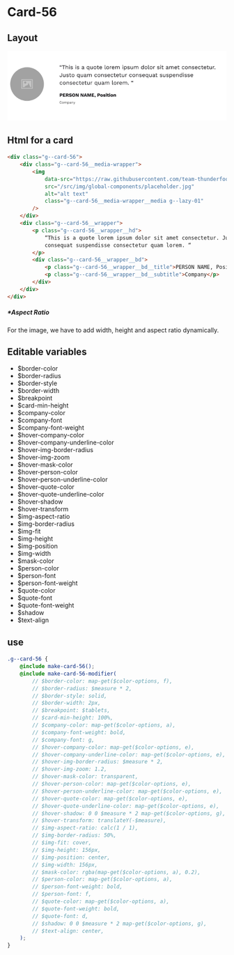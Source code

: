 # Card-56

## Layout

![alt text][card-56]

[card-56]: /src/img/global-components/card/card-56.jpg

## Html for a card

```html
<div class="g--card-56">
    <div class="g--card-56__media-wrapper">
        <img
            data-src="https://raw.githubusercontent.com/team-thunderfoot/ui/main/src/img/global-components/rounded-img-placeholder.png"
            src="/src/img/global-components/placeholder.jpg"
            alt="alt text"
            class="g--card-56__media-wrapper__media g--lazy-01"
        />
    </div>
    <div class="g--card-56__wrapper">
        <p class="g--card-56__wrapper__hd">
            “This is a quote lorem ipsum dolor sit amet consectetur. Justo quam consectetur
            consequat suspendisse consectetur quam lorem. “
        </p>
        <div class="g--card-56__wrapper__bd">
            <p class="g--card-56__wrapper__bd__title">PERSON NAME, Position</p>
            <p class="g--card-56__wrapper__bd__subtitle">Company</p>
        </div>
    </div>
</div>
```

##### \*Aspect Ratio

For the image, we have to add width, height and aspect ratio dynamically.

## Editable variables

-   $border-color
-   $border-radius
-   $border-style
-   $border-width
-   $breakpoint
-   $card-min-height
-   $company-color
-   $company-font
-   $company-font-weight
-   $hover-company-color
-   $hover-company-underline-color
-   $hover-img-border-radius
-   $hover-img-zoom
-   $hover-mask-color
-   $hover-person-color
-   $hover-person-underline-color
-   $hover-quote-color
-   $hover-quote-underline-color
-   $hover-shadow
-   $hover-transform
-   $img-aspect-ratio
-   $img-border-radius
-   $img-fit
-   $img-height
-   $img-position
-   $img-width
-   $mask-color
-   $person-color
-   $person-font
-   $person-font-weight
-   $quote-color
-   $quote-font
-   $quote-font-weight
-   $shadow
-   $text-align

## use

```scss
.g--card-56 {
    @include make-card-56();
    @include make-card-56-modifier(
        // $border-color: map-get($color-options, f),
        // $border-radius: $measure * 2,
        // $border-style: solid,
        // $border-width: 2px,
        // $breakpoint: $tablets,
        // $card-min-height: 100%,
        // $company-color: map-get($color-options, a),
        // $company-font-weight: bold,
        // $company-font: g,
        // $hover-company-color: map-get($color-options, e),
        // $hover-company-underline-color: map-get($color-options, e),
        // $hover-img-border-radius: $measure * 2,
        // $hover-img-zoom: 1.2,
        // $hover-mask-color: transparent,
        // $hover-person-color: map-get($color-options, e),
        // $hover-person-underline-color: map-get($color-options, e),
        // $hover-quote-color: map-get($color-options, e),
        // $hover-quote-underline-color: map-get($color-options, e),
        // $hover-shadow: 0 0 $measure * 2 map-get($color-options, g),
        // $hover-transform: translateY(-$measure),
        // $img-aspect-ratio: calc(1 / 1),
        // $img-border-radius: 50%,
        // $img-fit: cover,
        // $img-height: 156px,
        // $img-position: center,
        // $img-width: 156px,
        // $mask-color: rgba(map-get($color-options, a), 0.2),
        // $person-color: map-get($color-options, a),
        // $person-font-weight: bold,
        // $person-font: f,
        // $quote-color: map-get($color-options, a),
        // $quote-font-weight: bold,
        // $quote-font: d,
        // $shadow: 0 0 $measure * 2 map-get($color-options, g),
        // $text-align: center,
    );
}
```
